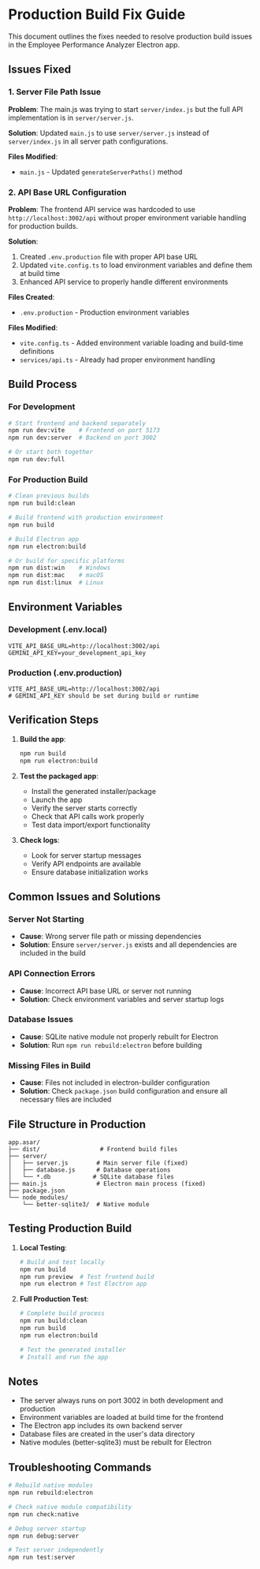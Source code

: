 # Production Build Fix Guide

This document outlines the fixes needed to resolve production build issues in the Employee Performance Analyzer Electron app.

## Issues Fixed

### 1. Server File Path Issue
**Problem**: The main.js was trying to start `server/index.js` but the full API implementation is in `server/server.js`.

**Solution**: Updated `main.js` to use `server/server.js` instead of `server/index.js` in all server path configurations.

**Files Modified**:
- `main.js` - Updated `generateServerPaths()` method

### 2. API Base URL Configuration
**Problem**: The frontend API service was hardcoded to use `http://localhost:3002/api` without proper environment variable handling for production builds.

**Solution**: 
1. Created `.env.production` file with proper API base URL
2. Updated `vite.config.ts` to load environment variables and define them at build time
3. Enhanced API service to properly handle different environments

**Files Created**:
- `.env.production` - Production environment variables

**Files Modified**:
- `vite.config.ts` - Added environment variable loading and build-time definitions
- `services/api.ts` - Already had proper environment handling

## Build Process

### For Development
```bash
# Start frontend and backend separately
npm run dev:vite    # Frontend on port 5173
npm run dev:server  # Backend on port 3002

# Or start both together
npm run dev:full
```

### For Production Build
```bash
# Clean previous builds
npm run build:clean

# Build frontend with production environment
npm run build

# Build Electron app
npm run electron:build

# Or build for specific platforms
npm run dist:win    # Windows
npm run dist:mac    # macOS
npm run dist:linux  # Linux
```

## Environment Variables

### Development (.env.local)
```env
VITE_API_BASE_URL=http://localhost:3002/api
GEMINI_API_KEY=your_development_api_key
```

### Production (.env.production)
```env
VITE_API_BASE_URL=http://localhost:3002/api
# GEMINI_API_KEY should be set during build or runtime
```

## Verification Steps

1. **Build the app**:
   ```bash
   npm run build
   npm run electron:build
   ```

2. **Test the packaged app**:
   - Install the generated installer/package
   - Launch the app
   - Verify the server starts correctly
   - Check that API calls work properly
   - Test data import/export functionality

3. **Check logs**:
   - Look for server startup messages
   - Verify API endpoints are available
   - Ensure database initialization works

## Common Issues and Solutions

### Server Not Starting
- **Cause**: Wrong server file path or missing dependencies
- **Solution**: Ensure `server/server.js` exists and all dependencies are included in the build

### API Connection Errors
- **Cause**: Incorrect API base URL or server not running
- **Solution**: Check environment variables and server startup logs

### Database Issues
- **Cause**: SQLite native module not properly rebuilt for Electron
- **Solution**: Run `npm run rebuild:electron` before building

### Missing Files in Build
- **Cause**: Files not included in electron-builder configuration
- **Solution**: Check `package.json` build configuration and ensure all necessary files are included

## File Structure in Production

```
app.asar/
├── dist/                 # Frontend build files
├── server/
│   ├── server.js        # Main server file (fixed)
│   ├── database.js      # Database operations
│   └── *.db            # SQLite database files
├── main.js              # Electron main process (fixed)
├── package.json
└── node_modules/
    └── better-sqlite3/  # Native module
```

## Testing Production Build

1. **Local Testing**:
   ```bash
   # Build and test locally
   npm run build
   npm run preview  # Test frontend build
   npm run electron # Test Electron app
   ```

2. **Full Production Test**:
   ```bash
   # Complete build process
   npm run build:clean
   npm run build
   npm run electron:build
   
   # Test the generated installer
   # Install and run the app
   ```

## Notes

- The server always runs on port 3002 in both development and production
- Environment variables are loaded at build time for the frontend
- The Electron app includes its own backend server
- Database files are created in the user's data directory
- Native modules (better-sqlite3) must be rebuilt for Electron

## Troubleshooting Commands

```bash
# Rebuild native modules
npm run rebuild:electron

# Check native module compatibility
npm run check:native

# Debug server startup
npm run debug:server

# Test server independently
npm run test:server
```